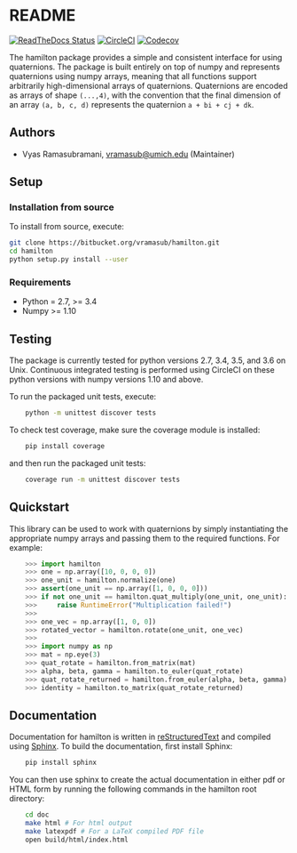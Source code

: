 # README

[![ReadTheDocs Status](https://readthedocs.org/projects/hamilton/badge/?version=latest)](http://hamilton.readthedocs.io/en/latest/?badge=latest)
[![CircleCI](https://circleci.com/bb/glotzer/hamilton.svg?style=svg)](https://circleci.com/bb/glotzer/hamilton)
[![Codecov](https://codecov.io/bb/glotzer/hamilton/branch/master/graph/badge.svg)](https://codecov.io/bb/glotzer/hamilton)

The hamilton package provides a simple and consistent interface for using quaternions.
The package is built entirely on top of numpy and represents quaternions using numpy arrays, meaning that all functions support arbitrarily high-dimensional arrays of quaternions.
Quaternions are encoded as arrays of shape `(...,4)`, with the convention that the final dimension of an array `(a, b, c, d)` represents the quaternion `a + bi + cj + dk`.

## Authors

* Vyas Ramasubramani, vramasub@umich.edu (Maintainer)

## Setup

### Installation from source

To install from source, execute:
```bash
git clone https://bitbucket.org/vramasub/hamilton.git
cd hamilton
python setup.py install --user
```

### Requirements

* Python = 2.7, >= 3.4
* Numpy >= 1.10

## Testing

The package is currently tested for python versions 2.7, 3.4, 3.5, and 3.6 on Unix.
Continuous integrated testing is performed using CircleCI on these python versions with numpy versions 1.10 and above.

To run the packaged unit tests, execute:

```bash
    python -m unittest discover tests
```

To check test coverage, make sure the coverage module is installed:

```bash
    pip install coverage
```
    
and then run the packaged unit tests:

```bash
    coverage run -m unittest discover tests
```

## Quickstart
This library can be used to work with quaternions by simply instantiating the appropriate numpy arrays and passing them to the required functions.
For example:

```python
    >>> import hamilton
    >>> one = np.array([10, 0, 0, 0])
    >>> one_unit = hamilton.normalize(one)
    >>> assert(one_unit == np.array([1, 0, 0, 0]))
    >>> if not one_unit == hamilton.quat_multiply(one_unit, one_unit):
    >>>     raise RuntimeError("Multiplication failed!")
    >>>
    >>> one_vec = np.array([1, 0, 0])
    >>> rotated_vector = hamilton.rotate(one_unit, one_vec)
    >>>
    >>> import numpy as np
    >>> mat = np.eye(3)
    >>> quat_rotate = hamilton.from_matrix(mat)
    >>> alpha, beta, gamma = hamilton.to_euler(quat_rotate)
    >>> quat_rotate_returned = hamilton.from_euler(alpha, beta, gamma)
    >>> identity = hamilton.to_matrix(quat_rotate_returned)
```

## Documentation
Documentation for hamilton is written in [reStructuredText](http://docutils.sourceforge.net/rst.html) and compiled using [Sphinx](http://www.sphinx-doc.org/en/master/).
To build the documentation, first install Sphinx:

```bash
    pip install sphinx
```

You can then use sphinx to create the actual documentation in either pdf or HTML form by running the following commands in the hamilton root directory:

```bash
    cd doc
    make html # For html output
    make latexpdf # For a LaTeX compiled PDF file
    open build/html/index.html
```
